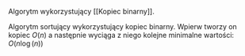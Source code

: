 Algorytm wykorzystujący [[Kopiec binarny]].

Algorytm sortujący wykorzystujący kopiec binarny. Wpierw tworzy on kopiec $O(n)$ a następnie wyciąga z niego kolejne minimalne wartości: $O(n\log(n))$
